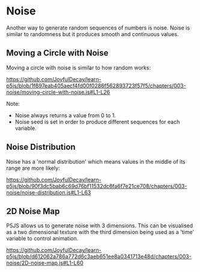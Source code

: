 # Noise

Another way to generate random sequences of numbers is noise.  Noise is similar to randomness but it produces smooth and continuous values.


## Moving a Circle with Noise

Moving a circle with noise is similar to how random works:

https://github.com/JoyfulDecay/learn-p5js/blob/1f697eab405aecf4fd00f0286f562893723f57f5/chapters/003-noise/moving-circle-with-noise.js#L1-L26

Note:
- Noise always returns a value from 0 to 1.
- Noise seed is set in order to produce different sequences for each variable.


## Noise Distribution

Noise has a 'normal distribution' which means values in the middle of its range are more likely:

https://github.com/JoyfulDecay/learn-p5js/blob/90f3dc5bab6c69d76bf11532dc6fa6f7e21ce708/chapters/003-noise/noise-distribution.js#L1-L63


## 2D Noise Map

P5JS allows us to generate noise with 3 dimensions.  This can be visualised as a two dimensional texture with the third dimension being used as a 'time' variable to control animation.

https://github.com/JoyfulDecay/learn-p5js/blob/d612062a786a772d6c3aeb651ee8a0341713e48d/chapters/003-noise/2D-noise-map.js#L1-L60
